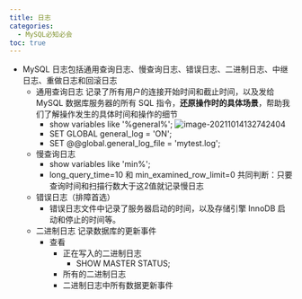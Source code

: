 ```yaml
---
title: 日志
categories:
  - MySQL必知必会
toc: true 
---
```


- MySQL 日志包括通用查询日志、慢查询日志、错误日志、二进制日志、中继日志、重做日志和回滚日志
  - 通用查询日志
    记录了所有用户的连接开始时间和截止时间，以及发给 MySQL 数据库服务器的所有 SQL 指令，**还原操作时的具体场景**，帮助我们了解操作发生的具体时间和操作的细节
    - show variables like '%general%';
      ![image-20211014132742404](C:\Users\chenjiaxi\AppData\Roaming\Typora\typora-user-images\image-20211014132742404.png)
    - SET GLOBAL general_log = 'ON'; 
    - SET @@global.general_log_file = 'mytest.log';
  - 慢查询日志
    - show variables like 'min%';
    - long_query_time=10 和 min_examined_row_limit=0 共同判断：只要查询时间和扫描行数大于这2值就记录慢日志
  - 错误日志（排障首选）
    - 错误日志文件中记录了服务器启动的时间，以及存储引擎 InnoDB 启动和停止的时间等。
  - 二进制日志
    记录数据库的更新事件
    - 查看
      - 正在写入的二进制日志
        - SHOW MASTER STATUS;
      - 所有的二进制日志
      - 二进制日志中所有数据更新事件

